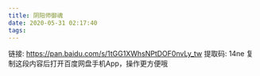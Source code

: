 ```yaml
---
title: 阴阳师御魂
date: 2020-05-31 02:17:40
tags:
---
```


链接: https://pan.baidu.com/s/1tGG1XWhsNPtDOF0nvLy_tw 提取码: 14ne 复制这段内容后打开百度网盘手机App，操作更方便哦
